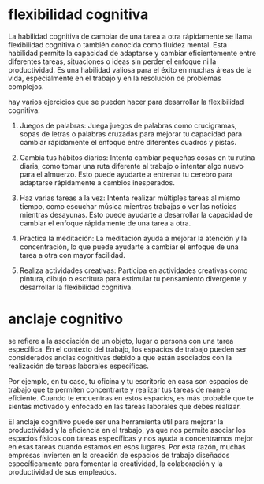 # flexibilidad cognitiva 

La habilidad cognitiva de cambiar de una tarea a otra rápidamente se llama flexibilidad cognitiva o también conocida como fluidez mental. Esta habilidad permite la capacidad de adaptarse y cambiar eficientemente entre diferentes tareas, situaciones o ideas sin perder el enfoque ni la productividad. Es una habilidad valiosa para el éxito en muchas áreas de la vida, especialmente en el trabajo y en la resolución de problemas complejos.

hay varios ejercicios que se pueden hacer para desarrollar la flexibilidad cognitiva:

1. Juegos de palabras: Juega juegos de palabras como crucigramas, sopas de letras o palabras cruzadas para mejorar tu capacidad para cambiar rápidamente el enfoque entre diferentes cuadros y pistas.

2. Cambia tus hábitos diarios: Intenta cambiar pequeñas cosas en tu rutina diaria, como tomar una ruta diferente al trabajo o intentar algo nuevo para el almuerzo. Esto puede ayudarte a entrenar tu cerebro para adaptarse rápidamente a cambios inesperados.

3. Haz varias tareas a la vez: Intenta realizar múltiples tareas al mismo tiempo, como escuchar música mientras trabajas o ver las noticias mientras desayunas. Esto puede ayudarte a desarrollar la capacidad de cambiar el enfoque rápidamente de una tarea a otra.

4. Practica la meditación: La meditación ayuda a mejorar la atención y la concentración, lo que puede ayudarte a cambiar el enfoque de una tarea a otra con mayor facilidad.

5. Realiza actividades creativas: Participa en actividades creativas como pintura, dibujo o escritura para estimular tu pensamiento divergente y desarrollar la flexibilidad cognitiva.


# anclaje cognitivo 
 
se refiere a la asociación de un objeto, lugar o persona con una tarea específica. En el contexto del trabajo, los espacios de trabajo pueden ser considerados anclas cognitivas debido a que están asociados con la realización de tareas laborales específicas.

Por ejemplo, en tu caso, tu oficina y tu escritorio en casa son espacios de trabajo que te permiten concentrarte y realizar tus tareas de manera eficiente. Cuando te encuentras en estos espacios, es más probable que te sientas motivado y enfocado en las tareas laborales que debes realizar.

El anclaje cognitivo puede ser una herramienta útil para mejorar la productividad y la eficiencia en el trabajo, ya que nos permite asociar los espacios físicos con tareas específicas y nos ayuda a concentrarnos mejor en esas tareas cuando estamos en esos lugares. Por esta razón, muchas empresas invierten en la creación de espacios de trabajo diseñados específicamente para fomentar la creatividad, la colaboración y la productividad de sus empleados.